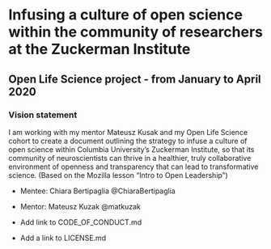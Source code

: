# Infusing a culture of open science within the community of researchers at the Zuckerman Institute
## Open Life Science project - from January to April 2020 
### Vision statement
I am working with my mentor Mateusz Kusak and my Open Life Science cohort to create a document outlining the strategy to infuse a culture of open science within Columbia University’s Zuckerman Institute, so that its community of neuroscientists can thrive in a healthier, truly collaborative environment of openness and transparency that can lead to transformative science. (Based on the Mozilla lesson “Intro to Open Leadership”)
* Mentee: Chiara Bertipaglia @ChiaraBertipaglia
* Mentor: Mateusz Kuzak @matkuzak


* Add link to CODE_OF_CONDUCT.md
* Add a link to LICENSE.md
 
